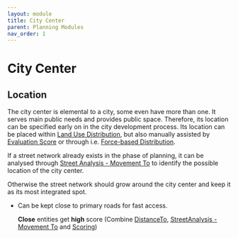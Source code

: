 ```yaml
---
layout: module
title: City Center
parent: Planning Modules
nav_order: 1
---
```

# City Center

## Location
The city center is elemental to a city, some even have more than one. It serves main public needs and provides public space. Therefore, its location can be specified early on in the city development process. Its location can be placed within [Land Use Distribution](), but also manually assisted by [Evaluation Score]() or through i.e. [Force-based Distribution]().

If a street network already exists in the phase of planning, it can be analysed through [Street Analysis - Movement To]() to identify the possible location of the city center.

Otherwise the street network should grow around the city center and keep it as its most integrated spot.

* Can be kept close to primary roads for fast access.
  
  **Close** entities get **high** score (Combine [DistanceTo](), [StreetAnalysis - Movement To]() and [Scoring]())